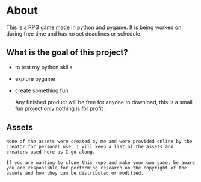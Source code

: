 # About

This is a RPG game made in python and pygame. It is being worked on during free time and has no set deadlines or schedule.

## What is the goal of this project?

- to test my python skills
- explore pygame
- create something fun

  Any finished product will be free for anyone to download, this is a small fun project only nothing is for profit.
  
## Assets
    None of the assets were created by me and were provided online by the creator for personal use. I will keep a list of the assets and creators used here as I go along.
    
    If you are wanting to clone this repo and make your own game: be aware you are responsible for performing research on the copyright of the assets and how they can be distributed or modified.
    
